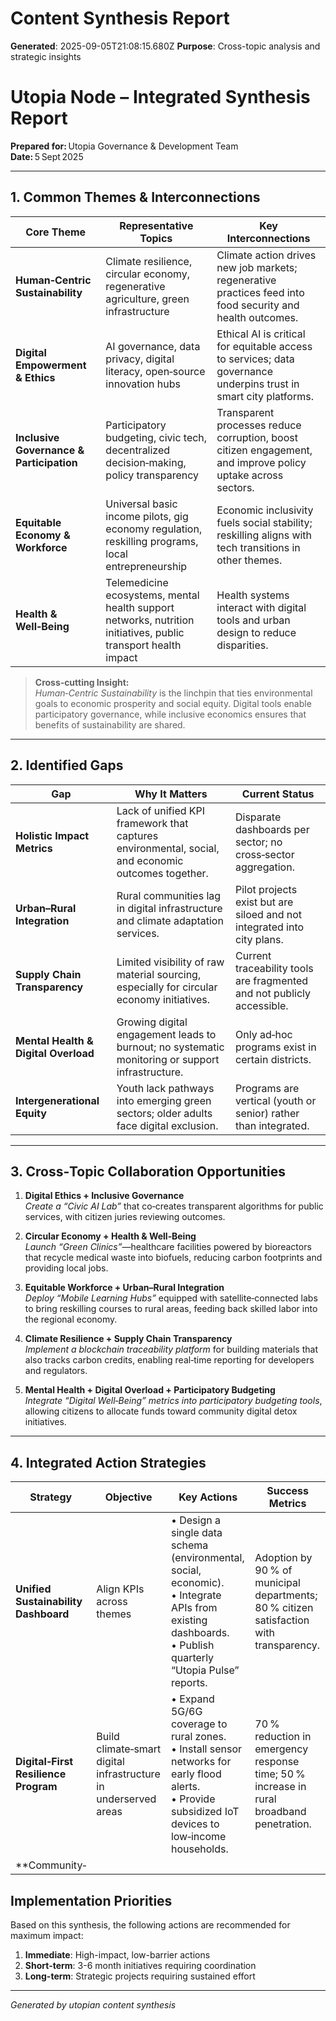 # Content Synthesis Report

**Generated**: 2025-09-05T21:08:15.680Z
**Purpose**: Cross-topic analysis and strategic insights

# Utopia Node – Integrated Synthesis Report  
**Prepared for:** Utopia Governance & Development Team  
**Date:** 5 Sept 2025  

---

## 1. Common Themes & Interconnections

| Core Theme | Representative Topics | Key Interconnections |
|------------|-----------------------|----------------------|
| **Human‑Centric Sustainability** | Climate resilience, circular economy, regenerative agriculture, green infrastructure | Climate action drives new job markets; regenerative practices feed into food security and health outcomes. |
| **Digital Empowerment & Ethics** | AI governance, data privacy, digital literacy, open‑source innovation hubs | Ethical AI is critical for equitable access to services; data governance underpins trust in smart city platforms. |
| **Inclusive Governance & Participation** | Participatory budgeting, civic tech, decentralized decision‑making, policy transparency | Transparent processes reduce corruption, boost citizen engagement, and improve policy uptake across sectors. |
| **Equitable Economy & Workforce** | Universal basic income pilots, gig economy regulation, reskilling programs, local entrepreneurship | Economic inclusivity fuels social stability; reskilling aligns with tech transitions in other themes. |
| **Health & Well‑Being** | Telemedicine ecosystems, mental health support networks, nutrition initiatives, public transport health impact | Health systems interact with digital tools and urban design to reduce disparities. |

> **Cross‑cutting Insight:**  
> *Human‑Centric Sustainability* is the linchpin that ties environmental goals to economic prosperity and social equity. Digital tools enable participatory governance, while inclusive economics ensures that benefits of sustainability are shared.

---

## 2. Identified Gaps

| Gap | Why It Matters | Current Status |
|-----|----------------|----------------|
| **Holistic Impact Metrics** | Lack of unified KPI framework that captures environmental, social, and economic outcomes together. | Disparate dashboards per sector; no cross‑sector aggregation. |
| **Urban–Rural Integration** | Rural communities lag in digital infrastructure and climate adaptation services. | Pilot projects exist but are siloed and not integrated into city plans. |
| **Supply Chain Transparency** | Limited visibility of raw material sourcing, especially for circular economy initiatives. | Current traceability tools are fragmented and not publicly accessible. |
| **Mental Health & Digital Overload** | Growing digital engagement leads to burnout; no systematic monitoring or support infrastructure. | Only ad‑hoc programs exist in certain districts. |
| **Intergenerational Equity** | Youth lack pathways into emerging green sectors; older adults face digital exclusion. | Programs are vertical (youth or senior) rather than integrated. |

---

## 3. Cross‑Topic Collaboration Opportunities

1. **Digital Ethics + Inclusive Governance**  
   *Create a “Civic AI Lab”* that co‑creates transparent algorithms for public services, with citizen juries reviewing outcomes.

2. **Circular Economy + Health & Well‑Being**  
   *Launch “Green Clinics”*—healthcare facilities powered by bioreactors that recycle medical waste into biofuels, reducing carbon footprints and providing local jobs.

3. **Equitable Workforce + Urban–Rural Integration**  
   *Deploy “Mobile Learning Hubs”* equipped with satellite‑connected labs to bring reskilling courses to rural areas, feeding back skilled labor into the regional economy.

4. **Climate Resilience + Supply Chain Transparency**  
   *Implement a blockchain traceability platform* for building materials that also tracks carbon credits, enabling real‑time reporting for developers and regulators.

5. **Mental Health + Digital Overload + Participatory Budgeting**  
   *Integrate “Digital Well‑Being” metrics into participatory budgeting tools*, allowing citizens to allocate funds toward community digital detox initiatives.

---

## 4. Integrated Action Strategies

| Strategy | Objective | Key Actions | Success Metrics |
|----------|-----------|-------------|-----------------|
| **Unified Sustainability Dashboard** | Align KPIs across themes | • Design a single data schema (environmental, social, economic). <br>• Integrate APIs from existing dashboards.<br>• Publish quarterly “Utopia Pulse” reports. | Adoption by 90 % of municipal departments; 80 % citizen satisfaction with transparency. |
| **Digital‑First Resilience Program** | Build climate‑smart digital infrastructure in underserved areas | • Expand 5G/6G coverage to rural zones.<br>• Install sensor networks for early flood alerts.<br>• Provide subsidized IoT devices to low‑income households. | 70 % reduction in emergency response time; 50 % increase in rural broadband penetration. |
| **Community‑

## Implementation Priorities
Based on this synthesis, the following actions are recommended for maximum impact:

1. **Immediate**: High-impact, low-barrier actions
2. **Short-term**: 3-6 month initiatives requiring coordination
3. **Long-term**: Strategic projects requiring sustained effort

---
*Generated by utopian content synthesis*
